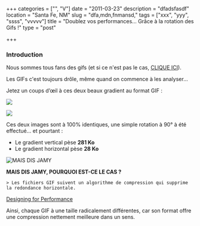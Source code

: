 +++
categories = ["", "V"]
date = "2011-03-23"
description = "dfadsfasdf"
location = "Santa Fe, NM"
slug = "dfa,mdn,fnmansd,"
tags = ["xxx", "yyy", "ssss", "vvvvv"]
title = "Doublez vos performances... Grâce à la rotation des Gifs !"
type = "post"

+++
### **Introduction**

Nous sommes tous fans des gifs (et si ce n'est pas le cas, [CLIQUE ICI](https://www.baidu.com/)).

Les GIFs c'est toujours drôle, même quand on commence à les analyser...

Jetez un coups d’œil à ces deux beaux gradient au format GIF : 

![](/uploads/gradient-hor.gif)

![](/uploads/gradient-hor.gif)

Ces deux images sont à 100% identiques, une simple rotation à 90° à été effectué... et pourtant : 

* Le gradient vertical pèse **281 Ko**
* Le gradient horizontal pèse **28 Ko**

![](/uploads/jamy.jpg "MAIS DIS JAMY")

**MAIS DIS JAMY, POURQUOI EST-CE LE CAS ?**

    > Les fichiers GIF suivent un algorithme de compression qui supprime la redondance horizontale.

[Designing for Performance](http://designingforperformance.com/optimizing-images/#gif)

Ainsi, chaque GIF à une taille radicalement différentes, car son format offre une compression nettement meilleure dans un sens. 